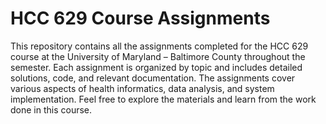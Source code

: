 # HCC 629 Course Assignments

This repository contains all the assignments completed for the HCC 629 course at the University of Maryland – Baltimore County throughout the semester. Each assignment is organized by topic and includes detailed solutions, code, and relevant documentation. The assignments cover various aspects of health informatics, data analysis, and system implementation. Feel free to explore the materials and learn from the work done in this course.
